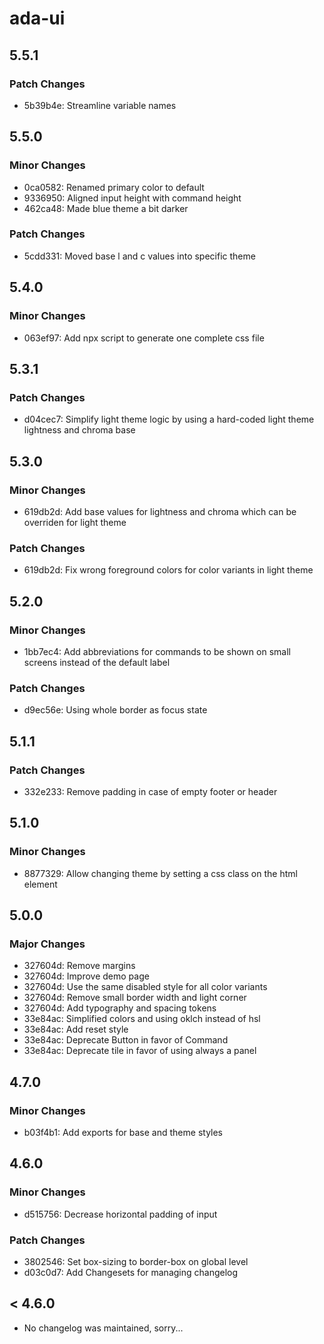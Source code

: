 # ada-ui

## 5.5.1

### Patch Changes

- 5b39b4e: Streamline variable names

## 5.5.0

### Minor Changes

- 0ca0582: Renamed primary color to default
- 9336950: Aligned input height with command height
- 462ca48: Made blue theme a bit darker

### Patch Changes

- 5cdd331: Moved base l and c values into specific theme

## 5.4.0

### Minor Changes

- 063ef97: Add npx script to generate one complete css file

## 5.3.1

### Patch Changes

- d04cec7: Simplify light theme logic by using a hard-coded light theme lightness and chroma base

## 5.3.0

### Minor Changes

- 619db2d: Add base values for lightness and chroma which can be overriden for light theme

### Patch Changes

- 619db2d: Fix wrong foreground colors for color variants in light theme

## 5.2.0

### Minor Changes

- 1bb7ec4: Add abbreviations for commands to be shown on small screens instead of the default label

### Patch Changes

- d9ec56e: Using whole border as focus state

## 5.1.1

### Patch Changes

- 332e233: Remove padding in case of empty footer or header

## 5.1.0

### Minor Changes

- 8877329: Allow changing theme by setting a css class on the html element

## 5.0.0

### Major Changes

- 327604d: Remove margins
- 327604d: Improve demo page
- 327604d: Use the same disabled style for all color variants
- 327604d: Remove small border width and light corner
- 327604d: Add typography and spacing tokens
- 33e84ac: Simplified colors and using oklch instead of hsl
- 33e84ac: Add reset style
- 33e84ac: Deprecate Button in favor of Command
- 33e84ac: Deprecate tile in favor of using always a panel

## 4.7.0

### Minor Changes

- b03f4b1: Add exports for base and theme styles

## 4.6.0

### Minor Changes

- d515756: Decrease horizontal padding of input

### Patch Changes

- 3802546: Set box-sizing to border-box on global level
- d03c0d7: Add Changesets for managing changelog

## < 4.6.0

- No changelog was maintained, sorry...
